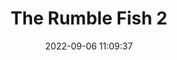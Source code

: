 ---
date: 2022-09-06 11:09:37
title: 'The Rumble Fish 2'	
tags: [2D fighter, anime, 2.5D, pixel art, hand-drawn, online PvP, PC]
img: https://i.imgur.com/L3VL0jn.jpg
link: https://store.steampowered.com/app/2059960/The_Rumble_Fish_2/	
---